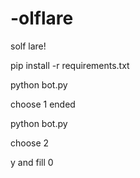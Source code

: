 # -olflare
solf lare!

pip install -r requirements.txt

python bot.py

choose 1
ended

python bot.py 

choose 2

y and fill 0
